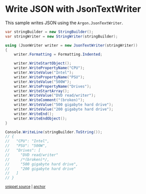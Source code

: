 # Write JSON with JsonTextWriter

This sample writes JSON using the `Argon.JsonTextWriter`.

<!-- snippet: WriteJsonWithJsonTextWriter -->
<a id='snippet-writejsonwithjsontextwriter'></a>
```cs
var stringBuilder = new StringBuilder();
var stringWriter = new StringWriter(stringBuilder);

using (JsonWriter writer = new JsonTextWriter(stringWriter))
{
    writer.Formatting = Formatting.Indented;

    writer.WriteStartObject();
    writer.WritePropertyName("CPU");
    writer.WriteValue("Intel");
    writer.WritePropertyName("PSU");
    writer.WriteValue("500W");
    writer.WritePropertyName("Drives");
    writer.WriteStartArray();
    writer.WriteValue("DVD read/writer");
    writer.WriteComment("(broken)");
    writer.WriteValue("500 gigabyte hard drive");
    writer.WriteValue("200 gigabyte hard drive");
    writer.WriteEnd();
    writer.WriteEndObject();
}

Console.WriteLine(stringBuilder.ToString());
// {
//   "CPU": "Intel",
//   "PSU": "500W",
//   "Drives": [
//     "DVD read/writer"
//     /*(broken)*/,
//     "500 gigabyte hard drive",
//     "200 gigabyte hard drive"
//   ]
// }
```
<sup><a href='/src/Tests/Documentation/Samples/Json/WriteJsonWithJsonTextWriter.cs#L10-L46' title='Snippet source file'>snippet source</a> | <a href='#snippet-writejsonwithjsontextwriter' title='Start of snippet'>anchor</a></sup>
<!-- endSnippet -->
